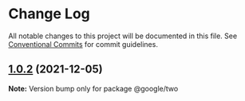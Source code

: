 # Change Log

All notable changes to this project will be documented in this file.
See [Conventional Commits](https://conventionalcommits.org) for commit guidelines.

## [1.0.2](https://github.com/Rajeshr34/temp_mono/compare/@google/two@1.0.1...@google/two@1.0.2) (2021-12-05)

**Note:** Version bump only for package @google/two
